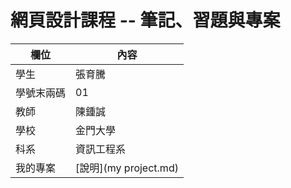 # 網頁設計課程 -- 筆記、習題與專案

欄位 | 內容
-----|--------
學生 |  張育騰
學號末兩碼 | 01
教師 | 陳鍾誠
學校 | 金門大學
科系 | 資訊工程系
我的專案 | [說明](my project.md)
